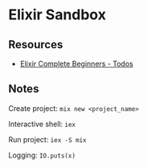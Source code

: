 # Elixir Sandbox

## Resources
* [Elixir Complete Beginners - Todos](https://www.youtube.com/playlist?list=PLhH3UpV2flrxlZubtimU4UnjpJdT0DZcU)

## Notes

Create project: `mix new <project_name>`

Interactive shell: `iex`

Run project: `iex -S mix`

Logging: `IO.puts(x)`